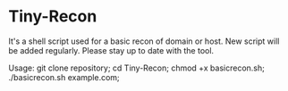 # Tiny-Recon
It's a shell script used for a basic recon of domain or host. New script will be added regularly. Please stay up to date with the tool.


Usage:
git clone repository;
cd Tiny-Recon;
chmod +x basicrecon.sh;
./basicrecon.sh example.com;
